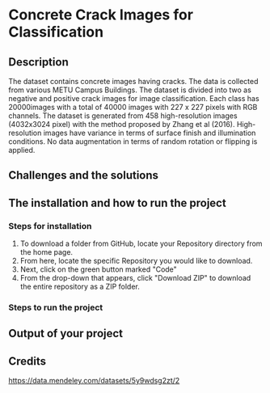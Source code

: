 # Concrete Crack Images for Classification
## Description
The dataset contains concrete images having cracks. The data is collected from various METU Campus Buildings.
The dataset is divided into two as negative and positive crack images for image classification. 
Each class has 20000images with a total of 40000 images with 227 x 227 pixels with RGB channels. 
The dataset is generated from 458 high-resolution images (4032x3024 pixel) with the method proposed by Zhang et al (2016). 
High-resolution images have variance in terms of surface finish and illumination conditions. 
No data augmentation in terms of random rotation or flipping is applied. 

## Challenges and the solutions

## The installation and how to run the project 

### Steps for installation
1. To download a folder from GitHub, locate your Repository directory from the home page.
2. From here, locate the specific Repository you would like to download.
3. Next, click on the green button marked "Code"
4. From the drop-down that appears, click "Download ZIP" to download the entire repository as a ZIP folder.

### Steps to run the project 

## Output of your project

## Credits
https://data.mendeley.com/datasets/5y9wdsg2zt/2
